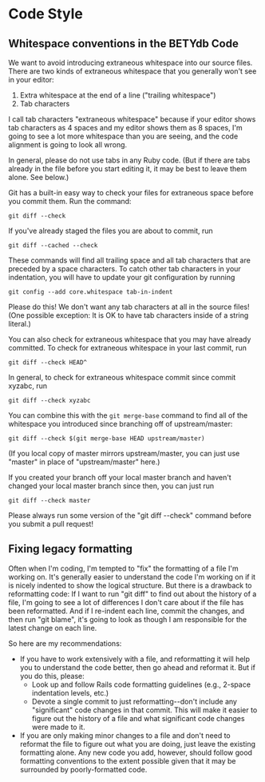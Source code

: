 # Code Style

## Whitespace conventions in the BETYdb Code

We want to avoid introducing extraneous whitespace into our source files. There are two kinds of extraneous whitespace that you generally won't see in your editor:

1. Extra whitespace at the end of a line \("trailing whitespace"\)
2. Tab characters

I call tab characters "extraneous whitespace" because if your editor shows tab characters as 4 spaces and my editor shows them as 8 spaces, I'm going to see a lot more whitespace than you are seeing, and the code alignment is going to look all wrong.

In general, please do not use tabs in any Ruby code. \(But if there are tabs already in the file before you start editing it, it may be best to leave them alone. See below.\)

Git has a built-in easy way to check your files for extraneous space before you commit them. Run the command:

```text
git diff --check
```

If you've already staged the files you are about to commit, run

```text
git diff --cached --check
```

These commands will find all trailing space and all tab characters that are preceded by a space characters. To catch other tab characters in your indentation, you will have to update your git configuration by running

```text
git config --add core.whitespace tab-in-indent
```

Please do this! We don't want any tab characters at all in the source files! \(One possible exception: It is OK to have tab characters inside of a string literal.\)

You can also check for extraneous whitespace that you may have already committed. To check for extraneous whitespace in your last commit, run

```text
git diff --check HEAD^
```

In general, to check for extraneous whitespace commit since commit xyzabc, run

```text
git diff --check xyzabc
```

You can combine this with the `git merge-base` command to find all of the whitespace you introduced since branching off of upstream/master:

```text
git diff --check $(git merge-base HEAD upstream/master)
```

\(If you local copy of master mirrors upstream/master, you can just use "master" in place of "upstream/master" here.\)

If you created your branch off your local master branch and haven't changed your local master branch since then, you can just run

```text
git diff --check master
```

Please always run some version of the "git diff --check" command before you submit a pull request!

## Fixing legacy formatting

Often when I'm coding, I'm tempted to "fix" the formatting of a file I'm working on. It's generally easier to understand the code I'm working on if it is nicely indented to show the logical structure. But there is a drawback to reformatting code: If I want to run "git diff" to find out about the history of a file, I'm going to see a lot of differences I don't care about if the file has been reformatted. And if I re-indent each line, commit the changes, and then run "git blame", it's going to look as though I am responsible for the latest change on each line.

So here are my recommendations:

* If you have to work extensively with a file, and reformatting it will help you to understand the code better, then go ahead and reformat it.  But if you do this, please:
  * Look up and follow Rails code formatting guidelines \(e.g., 2-space indentation levels, etc.\)
  * Devote a single commit to just reformatting--don't include any "significant" code changes in that commit.  This will make it easier to figure out the history of a file and what significant code changes were made to it.
* If you are only making minor changes to a file and don't need to reformat the file to figure out what you are doing, just leave the existing formatting alone.  Any new code you add, however, should follow good formatting conventions to the extent possible given that it may be surrounded by poorly-formatted code.

